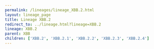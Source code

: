 ```yaml
---
permalink: /lineages/lineage_XBB.2.html
layout: lineage_page
title: Lineage XBB.2
redirect_to: ../lineage.html?lineage=XBB.2
lineage: XBB.2
parent: XBB
children: ['XBB.2', 'XBB.2.1', 'XBB.2.2', 'XBB.2.3', 'XBB.2.4']
---
```

